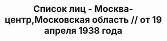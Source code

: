 ---
title: Список лиц - Москва-центр,Московская область // от 19 апреля 1938 года
description: РГАСПИ, ф.17, т.8, оп.171, дело 416, лист 28
images:
- /disk/pictures/v08/17-171-416-028.jpg
- /disk/pictures/v08/17-171-416-029.jpg
- /disk/pictures/v08/17-171-416-030.jpg
- /disk/pictures/v08/17-171-416-031.jpg
- /disk/pictures/v08/17-171-416-032.jpg
- /disk/pictures/v08/17-171-416-033.jpg
---